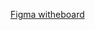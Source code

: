 [Figma witheboard](https://www.figma.com/file/wpLelhM62ecqSUifkRfHOX/Prueba1?type=whiteboard&node-id=0-1&t=sBTldPxn4EDydh7E-0)
